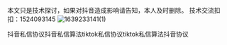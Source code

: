 本文只是技术探讨，如果对抖音造成影响请告知，本人及时删除。
技术交流扣扣：1524093145
![1639233141(1)](https://user-images.githubusercontent.com/58284447/145680302-61f8b751-2334-43ee-879a-5a3e7daac252.jpg)


抖音私信协议抖音私信算法tiktok私信协议tiktok私信算法抖音协议
